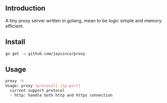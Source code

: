 ## Introduction
A tiny proxy server written in golang, mean to be logic simple and memory efficient.

## Install
```bash
go get -u github.com/jaysinco/proxy
```

## Usage
```bash
proxy -h
Usage: proxy [protocol] [ip:port]
  current support protocol
  - http: handle both http and https connection
```